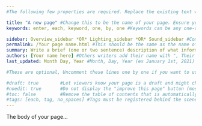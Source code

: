 ```yaml
---
#The following few properties are required. Replace the existing text with your own (any text following a "#" is a comment and can be left alone)

title: "A new page" #Change this to be the name of your page. Ensure your text is enclose with quotation marks.
keywords: enter, each, keyword, one, by, one #Keywords can be any one-word phrase you like

sidebar: Overview_sidebar *OR* Lighting_sidebar *OR* Sound_sidebar #Completely delete all other options
permalink: /Your page name.html #This should be the same as the name of your file
summary: Write a brief (one or two sentence) description of what information is contained on this page.
authors: [Your name here] #Others writers add their name with ", Their name"
last_updated: Month Day, Year #Month, Day, Year (ex January 1st, 2021)

#These are optional, Uncomment these lines one by one if you want to use them

#draft: true        #Let viewers know your page is a draft and might change
#noedit: true       #Do not display the "improve this page" button (mostly used for system pages)
#toc: false         #Remove the table of contents that is automatically
#tags: [each, tag, no_spaces] #Tags must be registered behind the scenes, check the contributing guide for a list of existing tags. 
---
```


The body of your page...